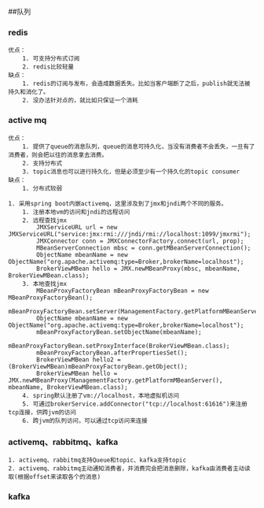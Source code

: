 ##队列

### redis
	优点：
		1. 可支持分布式订阅
		2. redis比较轻量
	缺点：
		1. redis的订阅与发布，会造成数据丢失。比如当客户端断了之后，publish就无法被持久和消化了。
		2. 没办法针对点的，就比如只保证一个消耗

### active mq
	优点：
		1. 提供了queue的消息队列，queue的消息可持久化，当没有消费者不会丢失，一旦有了消费者，则会把以往的消息拿去消费。
		2. 支持分布式
		3. topic消息也可以进行持久化，但是必须至少有一个持久化的topic consumer
	缺点：
		1. 分布式较弱

	1. 采用spring boot内嵌activemq，这里涉及到了jmx和jndi两个不同的服务。
		1. 注册本地vm的访问和jndi的远程访问
		2. 远程查找jmx
			JMXServiceURL url = new JMXServiceURL("service:jmx:rmi:///jndi/rmi://localhost:1099/jmxrmi");
        	JMXConnector conn = JMXConnectorFactory.connect(url, prop);
        	MBeanServerConnection mbsc = conn.getMBeanServerConnection();
        	ObjectName mbeanName = new ObjectName("org.apache.activemq:type=Broker,brokerName=localhost");
        	BrokerViewMBean hello = JMX.newMBeanProxy(mbsc, mbeanName, BrokerViewMBean.class);
		3. 本地查找jmx
			MBeanProxyFactoryBean mBeanProxyFactoryBean = new MBeanProxyFactoryBean();
            mBeanProxyFactoryBean.setServer(ManagementFactory.getPlatformMBeanServer());
            ObjectName mbeanName = new ObjectName("org.apache.activemq:type=Broker,brokerName=localhost");
            mBeanProxyFactoryBean.setObjectName(mbeanName);
            mBeanProxyFactoryBean.setProxyInterface(BrokerViewMBean.class);
            mBeanProxyFactoryBean.afterPropertiesSet();
            BrokerViewMBean hello2 = (BrokerViewMBean)mBeanProxyFactoryBean.getObject();
            BrokerViewMBean hello = JMX.newMBeanProxy(ManagementFactory.getPlatformMBeanServer(), mbeanName, BrokerViewMBean.class);
		4. spring默认注册了vm://localhost，本地虚拟机访问
		5. 可通过brokerService.addConnector("tcp://localhost:61616")来注册tcp连接，供跨jvm的访问
		6. 跨jvm的队列访问，可以通过tcp访问来连接


### activemq、rabbitmq、kafka
	1. activemq、rabbitmq支持Queue和topic、kafka支持topic
	2. activemq、rabbitmq主动通知消费者，并消费完会把消息删除，kafka由消费者主动读取(根据offset来读取各个的消息)
		  
			
		
### kafka

